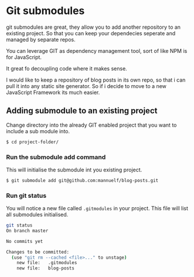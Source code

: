 # Git submodules

git submodules are great, they allow you to add another repository to an existing project. So that you can keep your dependecies seperate and managed by separate repos.

You can leverage GIT as dependency management tool, sort of like NPM is for JavaScript.

It great fo decoupling code where it makes sense. 

I would like to keep a repository of blog posts in its own repo, so that i can pull it into any static site generator. So if i decide to move to a new JavaScript Framework its much easier.

## Adding submodule to an existing project

Change directory into the already GIT enabled project that you want to include a sub module into.

```bash
$ cd project-folder/
```

### Run the submodule add command 

This will initialise the submodule int you existing project.

```bash
$ git submodule add git@github.com:mannuelf/blog-posts.git
```

### Run git status

You will notice a new file called `.gitmodules` in your project. This file will list all submodules initialised.

```bash
git status
On branch master

No commits yet

Changes to be committed:
  (use "git rm --cached <file>..." to unstage)
	new file:   .gitmodules
	new file:   blog-posts
```
